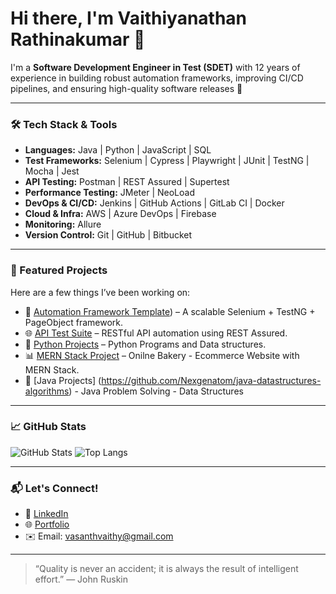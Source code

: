 # Hi there, I'm Vaithiyanathan Rathinakumar 👋

I'm a **Software Development Engineer in Test (SDET)** with 12 years of experience in building robust automation frameworks, improving CI/CD pipelines, and ensuring high-quality software releases 🚀

---

### 🛠️ Tech Stack & Tools
- **Languages:** Java | Python | JavaScript | SQL
- **Test Frameworks:** Selenium | Cypress | Playwright | JUnit | TestNG | Mocha | Jest
- **API Testing:** Postman | REST Assured | Supertest
- **Performance Testing:** JMeter | NeoLoad
- **DevOps & CI/CD:** Jenkins | GitHub Actions | GitLab CI | Docker
- **Cloud & Infra:** AWS | Azure DevOps | Firebase
- **Monitoring:** Allure 
- **Version Control:** Git | GitHub | Bitbucket

---

### 🧪 Featured Projects
Here are a few things I’ve been working on:

- 🔧 [Automation Framework Template](https://github.com/Nexgenatom/webautomation-bdd)) – A scalable Selenium + TestNG + PageObject framework.
- 🌐 [API Test Suite](https://github.com/Nexgenatom/api-automation-restassured) – RESTful API automation using REST Assured.
- 🎯 [Python Projects](https://github.com/Nexgenatom/python-general-dsa) – Python Programs and Data structures.
- 📊 [MERN Stack Project](https://github.com/Nexgenatom/Bakery) – Onilne Bakery - Ecommerce Website with MERN Stack.
- 🔧  [Java Projects] (https://github.com/Nexgenatom/java-datastructures-algorithms) - Java Problem Solving - Data Structures

---

### 📈 GitHub Stats

![GitHub Stats](https://github-readme-stats.vercel.app/api?username=Nextgenatom&show_icons=true&theme=radical&v=1)
![Top Langs](https://github-readme-stats.vercel.app/api/top-langs/?username=Nextgenatom&layout=compact&theme=react)

---

### 📬 Let's Connect!
- 💼 [LinkedIn]([https://www.linkedin.com/in/vaithyanathan-r-760b15b7/])
- 🌐 [Portfolio](https://yourwebsite.dev)
- ✉️ Email: vasanthvaithy@gmail.com

---

> “Quality is never an accident; it is always the result of intelligent effort.” — John Ruskin
